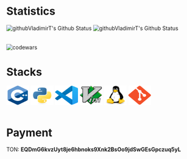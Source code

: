 # Statistics


<div align="left">
    <img height="350em" alt="githubVladimirT's Github Status" src="https://github-readme-stats-git-masterrstaa-rickstaa.vercel.app/api/top-langs/?username=githubVladimirT&theme=chartreuse-dark&langs_count=7" />
    <img height="200em" alt="githubVladimirT's Github Status" src="https://github-readme-stats-git-masterrstaa-rickstaa.vercel.app/api?username=githubVladimirT&show_icons=true&theme=chartreuse-dark&include_all_commits=true&count_private=true" />
</div>

<br>

<p align="left"> 
    <img align="center" alt="codewars" src="https://www.codewars.com/users/githubVladimirT/badges/large">
</p>

# Stacks

<div style="display: inline_block">
    <img align="center" alt="C++" height="50" width="60" src="https://raw.githubusercontent.com/devicons/devicon/master/icons/cplusplus/cplusplus-original.svg">
    <img align="center" alt="Python" height="50" width="60" src="https://raw.githubusercontent.com/devicons/devicon/master/icons/python/python-original.svg">
    <img align="center" alt="VS Code" height="50" width="60" src="https://raw.githubusercontent.com/devicons/devicon/master/icons/vscode/vscode-original.svg">
    <img align="center" alt="Vim" height="50" width="60" src="https://raw.githubusercontent.com/devicons/devicon/master/icons/vim/vim-original.svg">
    <img align="center" alt="Linux" height="50" width="60" src="https://raw.githubusercontent.com/devicons/devicon/master/icons/linux/linux-original.svg">
    <img align="center" alt="Git" height="50" width="60" src="https://raw.githubusercontent.com/devicons/devicon/master/icons/git/git-original.svg"><br>
</div>

<br>

# Payment

<p>TON: <b>EQDmG6kvzUyt8je6hbnoks9Xnk2BsOo9jdSwGEsGpczuq5yL</b></p>
